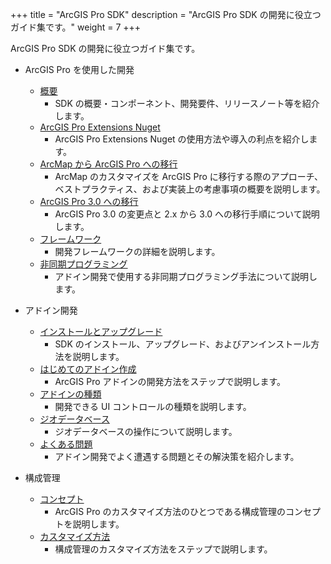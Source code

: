 +++
title = "ArcGIS Pro SDK"
description = "ArcGIS Pro SDK の開発に役立つガイド集です。"
weight = 7
+++

ArcGIS Pro SDK の開発に役立つガイド集です。

* ArcGIS Pro を使用した開発
  * [概要](https://github.com/EsriJapan/arcgis-pro-sdk/wiki)  
    * SDK の概要・コンポーネント、開発要件、リリースノート等を紹介します。
  * [ArcGIS Pro Extensions Nuget](https://github.com/EsriJapan/arcgis-pro-sdk/wiki/ProGuide-ArcGIS-Pro-Extensions-NuGet)  
    * ArcGIS Pro Extensions Nuget の使用方法や導入の利点を紹介します。
  * [ArcMap から ArcGIS Pro への移行](https://github.com/EsriJapan/arcgis-pro-sdk/wiki/ProConcepts-Migrating-to-ArcGIS-Pro)  
    * ArcMap のカスタマイズを ArcGIS Pro に移行する際のアプローチ、ベストプラクティス、および実装上の考慮事項の概要を説明します。
  * [ArcGIS Pro 3.0 への移行](https://github.com/EsriJapan/arcgis-pro-sdk/wiki/ProConcepts-3.0-Migration-Guide)
    * ArcGIS Pro 3.0 の変更点と 2.x から 3.0 への移行手順について説明します。 
  * [フレームワーク](https://github.com/EsriJapan/arcgis-pro-sdk/wiki/ProConcepts-Framework)  
    * 開発フレームワークの詳細を説明します。
  * [非同期プログラミング](https://github.com/EsriJapan/arcgis-pro-sdk/wiki/ProConcepts-Asynchronous-Programming-in-ArcGIS-Pro) 
    * アドイン開発で使用する非同期プログラミング手法について説明します。

* アドイン開発
  * [インストールとアップグレード](https://github.com/EsriJapan/arcgis-pro-sdk/wiki/ProGuide-Installation-and-Upgrade)  
    * SDK のインストール、アップグレード、およびアンインストール方法を説明します。
  * [はじめてのアドイン作成](https://github.com/EsriJapan/arcgis-pro-sdk/wiki/ProGuide-Build-Your-First-Add-in)  
    * ArcGIS Pro アドインの開発方法をステップで説明します。
  * [アドインの種類](./customization)  
    * 開発できる UI コントロールの種類を説明します。
  * [ジオデータベース](./geodatabase)  
    * ジオデータベースの操作について説明します。
  * [よくある問題](https://github.com/EsriJapan/arcgis-pro-sdk/wiki/ProGuide-Diagnosing-ArcGIS-Pro-Add-ins)  
    * アドイン開発でよく遭遇する問題とその解決策を紹介します。

* 構成管理
  * [コンセプト](https://github.com/EsriJapan/arcgis-pro-sdk/wiki/ProConcepts-Configurations)  
    * ArcGIS Pro のカスタマイズ方法のひとつである構成管理のコンセプトを説明します。
  * [カスタマイズ方法](https://github.com/EsriJapan/arcgis-pro-sdk/wiki/ProGuide-Configurations)  
    * 構成管理のカスタマイズ方法をステップで説明します。